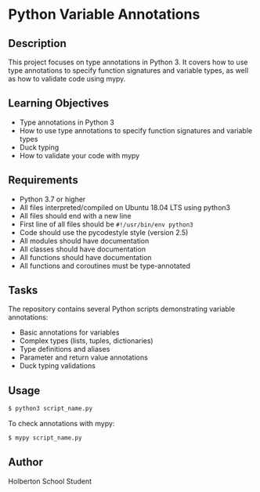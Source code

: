 # Python Variable Annotations

## Description
This project focuses on type annotations in Python 3. It covers how to use type annotations to specify function signatures and variable types, as well as how to validate code using mypy.

## Learning Objectives
* Type annotations in Python 3
* How to use type annotations to specify function signatures and variable types
* Duck typing
* How to validate your code with mypy

## Requirements
* Python 3.7 or higher
* All files interpreted/compiled on Ubuntu 18.04 LTS using python3
* All files should end with a new line
* First line of all files should be `#!/usr/bin/env python3`
* Code should use the pycodestyle style (version 2.5)
* All modules should have documentation
* All classes should have documentation
* All functions should have documentation
* All functions and coroutines must be type-annotated

## Tasks
The repository contains several Python scripts demonstrating variable annotations:

* Basic annotations for variables
* Complex types (lists, tuples, dictionaries)
* Type definitions and aliases
* Parameter and return value annotations
* Duck typing validations

## Usage
```bash
$ python3 script_name.py
```

To check annotations with mypy:
```bash
$ mypy script_name.py
```

## Author
Holberton School Student